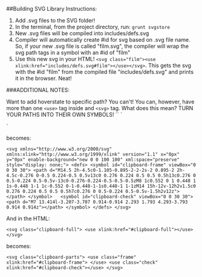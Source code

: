 ##Building SVG Library Instructions:

1. Add .svg files to the SVG folder!
2. In the terminal, from the project directory, run: `grunt svgstore`
3. New .svg files will be compiled into includes/defs.svg
4. Compiler will automatically create #id for svg based on .svg file name. So, if your new .svg file is called "film.svg", the compiler will wrap the svg path tags in a symbol with an #id of "film"
5. Use this new svg in your HTML! `<svg class="film"><use xlink:href="includes/defs.svg#film"></use></svg>`. This gets the svg with the #id "film" from the compiled file "includes/defs.svg" and prints it in the browser. Neat!

###ADDITIONAL NOTES:

Want to add hoverstate to specific path? You can't! You can, however, have more than one `<use>` tag inside and `<svg>` tag. What does this mean? TURN YOUR PATHS INTO THEIR OWN SYMBOLS!
``
`<svg xmlns="http://www.w3.org/2000/svg" xmlns:xlink="http://www.w3.org/1999/xlink" version="1.1" x="0px" y="0px" enable-background="new 0 0 100 100" xml:space="preserve" style="display: none;">
  <defs>


<symbol id="clipboard-full" viewBox="0 0 30 30">
<path d="M14.5 2h-4.5c0-1.105-0.895-2-2-2s-2 0.895-2 2h-4.5c-0.276 0-0.5 0.224-0.5 0.5v13c0 0.276 0.224 0.5 0.5 0.5h13c0.276 0 0.5-0.224 0.5-0.5v-13c0-0.276-0.224-0.5-0.5-0.5zM8 1c0.552 0 1 0.448 1 1s-0.448 1-1 1c-0.552 0-1-0.448-1-1s0.448-1 1-1zM14 15h-12v-12h2v1.5c0 0.276 0.224 0.5 0.5 0.5h7c0.276 0 0.5-0.224 0.5-0.5v-1.5h2v12z"></path>
<path d="M7 13.414l-3.207-3.707 0.914-0.914 2.293 1.793 4.293-3.793 0.914 0.914z"></path>
  </symbol>
  </defs>
</svg>`

becomes:    

  `<svg xmlns="http://www.w3.org/2000/svg" xmlns:xlink="http://www.w3.org/1999/xlink" version="1.1" x="0px" y="0px" enable-background="new 0 0 100 100" xml:space="preserve" style="display: none;">
    <defs>
  <symbol id="clipboard-frame" viewBox="0 0 30 30">
<path d="M14.5 2h-4.5c0-1.105-0.895-2-2-2s-2 0.895-2 2h-4.5c-0.276 0-0.5 0.224-0.5 0.5v13c0 0.276 0.224 0.5 0.5 0.5h13c0.276 0 0.5-0.224 0.5-0.5v-13c0-0.276-0.224-0.5-0.5-0.5zM8 1c0.552 0 1 0.448 1 1s-0.448 1-1 1c-0.552 0-1-0.448-1-1s0.448-1 1-1zM14 15h-12v-12h2v1.5c0 0.276 0.224 0.5 0.5 0.5h7c0.276 0 0.5-0.224 0.5-0.5v-1.5h2v12z"></path>
  </symbol>  
  <symbol id="clipboard-check" viewBox="0 0 30 30">
<path d="M7 13.414l-3.207-3.707 0.914-0.914 2.293 1.793 4.293-3.793 0.914 0.914z"></path>
  </symbol>
  </defs>
</svg>`


And in the HTML:

`<svg class="clipboard-full">
  <use xlink:href="#clipboard-full"></use>
</svg>`

becomes:

`<svg class="clipboard-parts">
    <use class="frame" xlink:href="#clipboard-frame">
  </use>
  <use class="check" xlink:href="#clipboard-check"></use>
</svg>`
